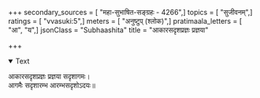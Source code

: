 +++
secondary_sources = [ "महा-सुभाषित-सङ्ग्रहः - 4266",]
topics = [ "सुजीवनम्",]
ratings = [ "vvasuki:5",]
meters = [ "अनुष्टुप् (श्लोक)",]
pratimaala_letters = [ "आ", "य",]
jsonClass = "Subhaashita"
title = "आकारसदृशप्रज्ञः प्रज्ञया"

+++

<details open><summary>Text</summary>

आकारसदृशप्रज्ञः प्रज्ञया सदृशागमः।  
आगमैः सदृशारम्भ आरम्भसदृशोऽदयः॥
</details>
